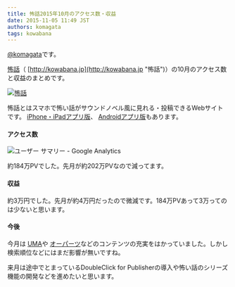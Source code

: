 ```yaml
---
title: 怖話2015年10月のアクセス数・収益
date: 2015-11-05 11:49 JST
authors: komagata
tags: kowabana
---
```

 [@komagata](http://twitter.com/komagata)です。

 [怖話](http://kowabana.jp "怖話")（ [http://kowabana.jp](http://kowabana.jp "怖話")）の10月のアクセス数と収益のまとめです。

[![怖話](http://i.gyazo.com/19e880127697f2aa72533b8e32ed6a2a.png)](http://kowabana.jp)

怖話とはスマホで怖い話がサウンドノベル風に見れる・投稿できるWebサイトです。 [iPhone・iPadアプリ版](https://itunes.apple.com/jp/app/bu-hua-zui-buno1wan5000huano/id564486792?l=ja&mt=8 "怖話iPhone・iPadアプリ版")、 [Androidアプリ版](https://play.google.com/store/apps/details?id=jp.fjord.kowabana "怖話Androidアプリ版")もあります。

#### アクセス数

![ユーザー サマリー - Google Analytics](https://gyazo.com/2c20796d6bd7dec3171081784a46de89.png)

約184万PVでした。先月が約202万PVなので減ってます。

#### 収益

約3万円でした。先月が約4万円だったので微減です。184万PVあって3万ってのは少ないと思います。

#### 今後

今月は [UMA](http://kowabana.jp/umas)や [オーパーツ](http://kowabana.jp/ooparts)などのコンテンツの充実をはかっていました。しかし検索順位などにはまだ影響が無いですね。

来月は途中でとまっているDoubleClick for Publisherの導入や怖い話のシリーズ機能の開発などを進めたいと思います。
